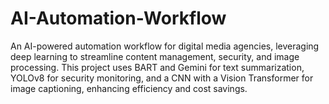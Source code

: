 # AI-Automation-Workflow
An AI-powered automation workflow for digital media agencies, leveraging deep learning to streamline content management, security, and image processing. This project uses BART and Gemini for text summarization, YOLOv8 for security monitoring, and a CNN with a Vision Transformer for image captioning, enhancing efficiency and cost savings.
